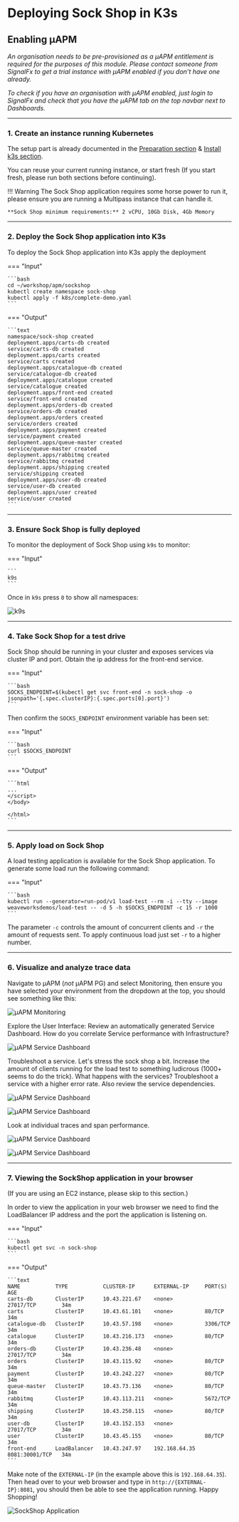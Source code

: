 # Deploying Sock Shop in K3s

## Enabling µAPM

_An organisation needs to be pre-provisioned as a µAPM entitlement is required for the purposes of this module. Please contact someone from SignalFx to get a trial instance with µAPM enabled if you don’t have one already._

_To check if you have an organisation with µAPM enabled, just login to SignalFx and check that you have the µAPM tab on the top navbar next to Dashboards._

---

### 1. Create an instance running Kubernetes

The setup part is already documented in the [Preparation section](https://signalfx.github.io/app-dev-workshop/module3/prep/) & [Install k3s section](https://signalfx.github.io/app-dev-workshop/module3/k3s/).  

You can reuse your current running instance, or start fresh
(If you start fresh, please run both sections before continuing).

!!! Warning
    The Sock Shop application requires some horse power to run it, please ensure you are running a Multipass instance that can handle it.

    **Sock Shop minimum requirements:** 2 vCPU, 10Gb Disk, 4Gb Memory 

---

### 2. Deploy the Sock Shop application into K3s

To deploy the Sock Shop application into K3s apply the deployment

=== "Input"

    ```bash
    cd ~/workshop/apm/sockshop
    kubectl create namespace sock-shop
    kubectl apply -f k8s/complete-demo.yaml
    ```

=== "Output"

    ```text
    namespace/sock-shop created
    deployment.apps/carts-db created
    service/carts-db created
    deployment.apps/carts created
    service/carts created
    deployment.apps/catalogue-db created
    service/catalogue-db created
    deployment.apps/catalogue created
    service/catalogue created
    deployment.apps/front-end created
    service/front-end created
    deployment.apps/orders-db created
    service/orders-db created
    deployment.apps/orders created
    service/orders created
    deployment.apps/payment created
    service/payment created
    deployment.apps/queue-master created
    service/queue-master created
    deployment.apps/rabbitmq created
    service/rabbitmq created
    deployment.apps/shipping created
    service/shipping created
    deployment.apps/user-db created
    service/user-db created
    deployment.apps/user created
    service/user created
    ```

---

### 3. Ensure Sock Shop is fully deployed

To monitor the deployment of Sock Shop using `k9s` to monitor:

=== "Input"

    ```
    k9s
    ```

Once in `k9s` press `0` to show all namespaces:

![k9s](../images/module6/k9s.png)

---

### 4. Take Sock Shop for a test drive

Sock Shop should be running in your cluster and exposes services via cluster IP and port. Obtain the ip address for the front-end service.

=== "Input"

    ```bash
    SOCKS_ENDPOINT=$(kubectl get svc front-end -n sock-shop -o jsonpath='{.spec.clusterIP}:{.spec.ports[0].port}')
    ```

Then confirm the `SOCKS_ENDPOINT` environment variable has been set:

=== "Input"

    ```bash
    curl $SOCKS_ENDPOINT
    ```

=== "Output"

    ```html
    ...
    </script>
    </body>

    </html>
    ```

---

### 5. Apply load on Sock Shop

A load testing application is available for the Sock Shop application. To generate some load run the following command:

=== "Input"

    ```bash
    kubectl run --generator=run-pod/v1 load-test --rm -i --tty --image weaveworksdemos/load-test -- -d 5 -h $SOCKS_ENDPOINT -c 15 -r 1000
    ```

The parameter `-c` controls the amount of concurrent clients and `-r` the amount of requests sent. To apply continuous load just set `-r` to a higher number.

---

### 6. Visualize and analyze trace data

Navigate to µAPM (*not* µAPM PG) and select Monitoring, then ensure you have selected your environment from the dropdown at the top, you should see something like this:

![µAPM Monitoring](../images/module6/m2-monitoring.png)

Explore the User Interface: Review an automatically generated Service Dashboard. How do you correlate Service performance with Infrastructure?

![µAPM Service Dashboard](../images/module6/m2-service.png)

Troubleshoot a service. Let's stress the sock shop a bit. Increase the amount of clients running for the load test to something ludicrous (1000+ seems to do the trick). What happens with the services? Troubleshoot a service with a higher error rate. Also review the service dependencies.

![µAPM Service Dashboard](../images/module6/m2-troubleshoot.png)

![µAPM Service Dashboard](../images/module6/m2-deps.png)

Look at individual traces and span performance.

![µAPM Service Dashboard](../images/module6/m2-waterfall.png)

![µAPM Service Dashboard](../images/module6/m2-spanperf.png)

---

### 7. Viewing the SockShop application in your browser

(If you are using an EC2 instance, please skip to this section.)

In order to view the application in your web browser we need to find the LoadBalancer IP address and the port the application is listening on.

=== "Input"

    ```bash
    kubectl get svc -n sock-shop
    ```

=== "Output"

    ```text
    NAME           TYPE           CLUSTER-IP      EXTERNAL-IP     PORT(S)          AGE
    carts-db       ClusterIP      10.43.221.67    <none>          27017/TCP        34m
    carts          ClusterIP      10.43.61.101    <none>          80/TCP           34m
    catalogue-db   ClusterIP      10.43.57.198    <none>          3306/TCP         34m
    catalogue      ClusterIP      10.43.216.173   <none>          80/TCP           34m
    orders-db      ClusterIP      10.43.236.48    <none>          27017/TCP        34m
    orders         ClusterIP      10.43.115.92    <none>          80/TCP           34m
    payment        ClusterIP      10.43.242.227   <none>          80/TCP           34m
    queue-master   ClusterIP      10.43.73.136    <none>          80/TCP           34m
    rabbitmq       ClusterIP      10.43.113.211   <none>          5672/TCP         34m
    shipping       ClusterIP      10.43.250.115   <none>          80/TCP           34m
    user-db        ClusterIP      10.43.152.153   <none>          27017/TCP        34m
    user           ClusterIP      10.43.45.155    <none>          80/TCP           34m
    front-end      LoadBalancer   10.43.247.97    192.168.64.35   8081:30001/TCP   34m
    ```

Make note of the `EXTERNAL-IP` (in the example above this is `192.168.64.35`). Then head over to your web browser and type in `http://{EXTERNAL-IP}:8081`, you should then be able to see the application running. Happy Shopping!

![SockShop Application](../images/module6/sockshop-app.png)
